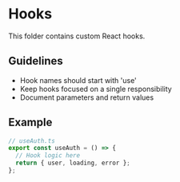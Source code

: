# Hooks

This folder contains custom React hooks.

## Guidelines
- Hook names should start with 'use'
- Keep hooks focused on a single responsibility
- Document parameters and return values

## Example
```typescript
// useAuth.ts
export const useAuth = () => {
  // Hook logic here
  return { user, loading, error };
};
```


